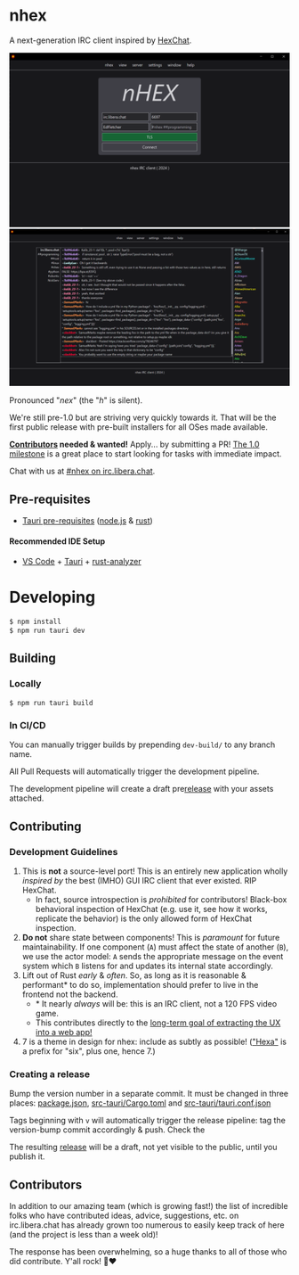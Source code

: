 # nhex

A next-generation IRC client inspired by [HexChat](https://hexchat.github.io/).

![](./public/screenshots/nhex_preview_login.png)
![](./public/screenshots/nhex_preview.png)

Pronounced "_nex_" (the "_h_" is silent).

We're still pre-1.0 but are striving very quickly towards it. That will be the first public release with pre-built installers for all OSes made available.

**[Contributors](#contributing) needed & wanted!** Apply... by submitting a PR! [The 1.0 milestone](https://github.com/nhexirc/client/milestone/1) is a great place to start looking for tasks with immediate impact.

Chat with us at [#nhex on irc.libera.chat](https://web.libera.chat/?channel=#nhex).

## Pre-requisites

* [Tauri pre-requisites](https://tauri.app/v1/guides/getting-started/prerequisites/) ([node.js](https://nodejs.org/en/download) & [rust](https://www.rust-lang.org/tools/install))

#### Recommended IDE Setup

- [VS Code](https://code.visualstudio.com/) + [Tauri](https://marketplace.visualstudio.com/items?itemName=tauri-apps.tauri-vscode) + [rust-analyzer](https://marketplace.visualstudio.com/items?itemName=rust-lang.rust-analyzer)

# Developing

```shell
$ npm install
$ npm run tauri dev
```

## Building

### Locally

```shell
$ npm run tauri build
```

### In CI/CD

You can manually trigger builds by prepending `dev-build/` to any branch name.

All Pull Requests will automatically trigger the development pipeline.

The development pipeline will create a draft pre[release](https://github.com/nhexirc/nhex/releases) with your assets attached.

## Contributing

### Development Guidelines

1. This is **not** a source-level port! This is an entirely new application wholly _inspired by_ the best (IMHO) GUI IRC client that ever existed. RIP HexChat.
   * In fact, source introspection is *prohibited* for contributors! Black-box behavioral inspection of HexChat (e.g. use it, see how it works, replicate the behavior) is the only allowed form of HexChat inspection.
1. **Do not** share state between components! This is *paramount* for future maintainability. If one component (`A`) must affect the state of another (`B`), we use the actor model: `A` sends the appropriate message on the event system which `B` listens for and updates its internal state accordingly.
1. Lift out of Rust _early_ & _often_. So, as long as it is reasonable & performant* to do so, implementation should prefer to live in the frontend not the backend.
    * \* It nearly _always_ will be: this is an IRC client, not a 120 FPS video game.
    * This contributes directly to the [long-term goal of extracting the UX into a web app!](https://github.com/nhexirc/client/issues/17)
1. 7 is a theme in design for nhex: include as subtly as possible! (["Hexa"](https://en.wikipedia.org/wiki/Numeral_prefix#Table_of_number_prefixes_in_English) is a prefix for "six", plus one, hence 7.)

### Creating a release

Bump the version number in a separate commit. It must be changed in three places: [package.json](https://github.com/nhexirc/nhex/blob/f74ff9810af2007162e98e7cd84f2f6347662407/package.json#L4), [src-tauri/Cargo.toml](https://github.com/nhexirc/nhex/blob/f74ff9810af2007162e98e7cd84f2f6347662407/src-tauri/Cargo.toml#L3) and [src-tauri/tauri.conf.json](https://github.com/nhexirc/nhex/blob/f74ff9810af2007162e98e7cd84f2f6347662407/src-tauri/tauri.conf.json#L10)
 
Tags beginning with `v` will automatically trigger the release pipeline: tag the version-bump commit accordingly & push. Check the 

The resulting [release](https://github.com/nhexirc/nhex/releases) will be a draft, not yet visible to the public, until you publish it.

## Contributors

In addition to our amazing team (which is growing fast!) the list of incredible folks who have contributed ideas, advice, suggestions, etc. on irc.libera.chat has already grown too numerous to easily keep track of here (and the project is less than a week old)!

The response has been overwhelming, so a huge thanks to all of those who did contribute. Y'all rock! 🤘❤️
